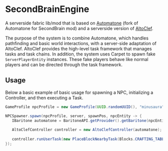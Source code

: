 # SecondBrainEngine

A serverside fabric lib/mod that is based on [Automatone](https://github.com/sailex428/Automatone) (fork of Automatone for SecondBrain mod) and a serverside version of [AltoClef](https://github.com/MiranCZ/altoclef).

The purpose of the system is to combine Automatone, which handles pathfinding and basic world interactions, with a server-side adaptation of AltoClef.
AltoClef provides the high-level task framework that manages tasks and task chains.
In addition, the system uses Carpet to spawn fake `ServerPlayerEntity` instances.
These fake players behave like normal players and can be directed through the task framework.

## Usage

Below a basic example of basic usage for spawning a NPC, initializing a Controller, and then executing a Task.

 ```java
 GameProfile npcProfile = new GameProfile(UUID.randomUUID(), "minusaura");
 
 NPCSpawner.spawn(npcProfile, server, spawnPos, npcEntity -> {
    IBaritone automatone = BaritoneAPI.getProvider().getBaritone(npcEntity);
    
    AltoClefController controller = new AltoClefController(automatone);
    
    controller.runUserTask(new PlaceBlockNearbyTask(Blocks.CRAFTING_TABLE, Blocks.FURNACE));
 });
 ```
